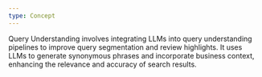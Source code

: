 ```yaml
---
type: Concept
---
```


Query Understanding involves integrating LLMs into query understanding pipelines to improve query segmentation and review highlights. It uses LLMs to generate synonymous phrases and incorporate business context, enhancing the relevance and accuracy of search results.